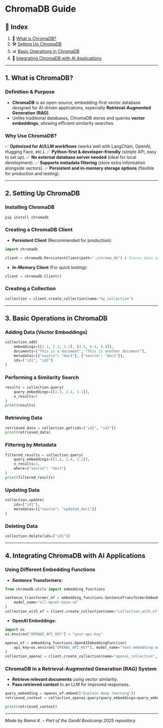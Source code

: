 # **ChromaDB Guide**

## 📌 Index

1. 🔹 [What is ChromaDB?](#1-what-is-chromadb)
2. 🛠️ [Setting Up ChromaDB](#2-setting-up-chromadb)
3. 📊 [Basic Operations in ChromaDB](#3-basic-operations-in-chromadb)
4. 🔗 [Integrating ChromaDB with AI Applications](#4-integrating-chromadb-with-ai-applications)

---

## **1. What is ChromaDB?**

### **Definition & Purpose**

- **ChromaDB** is an open-source, embedding-first vector database designed for AI-driven applications, especially **Retrieval-Augmented Generation (RAG)**.
- Unlike traditional databases, ChromaDB stores and queries **vector embeddings**, allowing efficient similarity searches.

### **Why Use ChromaDB?**

✅ **Optimized for AI/LLM workflows** (works well with LangChain, OpenAI, Hugging Face, etc.).
✅ **Python-first & developer-friendly** (simple API, easy to set up).
✅ **No external database server needed** (ideal for local development).
✅ **Supports metadata filtering** (store extra information alongside vectors).
✅ **Persistent and in-memory storage options** (flexible for production and testing).

---

## **2. Setting Up ChromaDB**

### **Installing ChromaDB**

```bash
pip install chromadb
```

### **Creating a ChromaDB Client**

- **Persistent Client** (Recommended for production):

```python
import chromadb

client = chromadb.PersistentClient(path="./chroma_db") # Stores data in ./chroma_db
```

- **In-Memory Client** (For quick testing):

```python
client = chromadb.Client()
```

### **Creating a Collection**

```python
collection = client.create_collection(name="my_collection")
```

---

## **3. Basic Operations in ChromaDB**

### **Adding Data (Vector Embeddings)**

```python
collection.add(
    embeddings=[[1.1, 2.3, 3.2], [4.5, 6.9, 4.4]],
    documents=["This is a document", "This is another document"],
    metadatas=[{"source": "doc1"}, {"source": "doc2"}],
    ids=["id1", "id2"]
)
```

### **Performing a Similarity Search**

```python
results = collection.query(
    query_embeddings=[[1.2, 2.4, 3.1]],
    n_results=2
)
print(results)
```

### **Retrieving Data**

```python
retrieved_data = collection.get(ids=["id1", "id2"])
print(retrieved_data)
```

### **Filtering by Metadata**

```python
filtered_results = collection.query(
    query_embeddings=[[1.2, 2.4, 3.1]],
    n_results=2,
    where={"source": "doc1"}
)
print(filtered_results)
```

### **Updating Data**

```python
collection.update(
    ids=["id1"],
    metadatas=[{"source": "updated_doc1"}]
)
```

### **Deleting Data**

```python
collection.delete(ids=["id1"])
```

---

## **4. Integrating ChromaDB with AI Applications**

### **Using Different Embedding Functions**

- **Sentence Transformers:**

```python
from chromadb.utils import embedding_functions

sentence_transformer_ef = embedding_functions.SentenceTransformerEmbeddingFunction(
    model_name="all-mpnet-base-v2"
)
collection_with_ef = client.create_collection(name="collection_with_ef", embedding_function=sentence_transformer_ef)
```

- **OpenAI Embeddings:**

```python
import os
os.environ["OPENAI_API_KEY"] = "your-api-key"

openai_ef = embedding_functions.OpenAIEmbeddingFunction(
    api_key=os.environ["OPENAI_API_KEY"], model_name="text-embedding-ada-002"
)
collection_openai = client.create_collection(name="openai_collection", embedding_function=openai_ef)
```

### **ChromaDB in a Retrieval-Augmented Generation (RAG) System**

- **Retrieve relevant documents** using vector similarity.
- **Pass retrieved context** to an LLM for improved responses.

```python
query_embedding = openai_ef.embed(["Explain deep learning"])
retrieved_context = collection_openai.query(query_embeddings=query_embedding, n_results=3)

print(retrieved_context)
```

---

_Made by Ramsi K. – Part of the GenAI Bootcamp 2025 repository._
